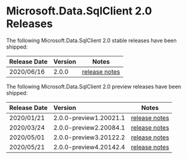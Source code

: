 # Microsoft.Data.SqlClient 2.0 Releases

The following Microsoft.Data.SqlClient 2.0 stable releases have been shipped:

| Release Date | Version | Notes |
| :-- | :-- | :--: |
| 2020/06/16 | 2.0.0 | [release notes](2.0.0.md) |

The following Microsoft.Data.SqlClient 2.0 preview releases have been shipped:

| Release Date | Version | Notes |
| :-- | :-- | :--: |
| 2020/01/21 | 2.0.0-preview1.20021.1 | [release notes](2.0.0-preview1.md) |
| 2020/03/24 | 2.0.0-preview2.20084.1 | [release notes](2.0.0-preview2.md) |
| 2020/05/01 | 2.0.0-preview3.20122.2 | [release notes](2.0.0-preview3.md) |
| 2020/05/21 | 2.0.0-preview4.20142.4 | [release notes](2.0.0-preview4.md) |
